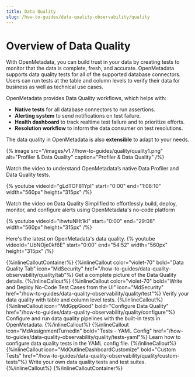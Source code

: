 ```yaml
---
title: Data Quality
slug: /how-to-guides/data-quality-observability/quality
---
```


# Overview of Data Quality

With OpenMetadata, you can build trust in your data by creating tests to monitor that the data is complete, fresh, and accurate. OpenMetadata supports data quality tests for all of the supported database connectors. Users can run tests at the table and column levels to verify their data for business as well as technical use cases.

OpenMetadata provides Data Quality workflows, which helps with:
- **Native tests** for all database connectors to run assertions.
- **Alerting system** to send notifications on test failure.
- **Health dashboard** to track realtime test failure and to prioritize efforts.
- **Resolution workflow** to inform the data consumer on test resolutions.

The data quality in OpenMetadata is also **extensible** to adapt to your needs. 

{% image
src="/images/v1.7/how-to-guides/quality/quality1.png"
alt="Profiler & Data Quality"
caption="Profiler & Data Quality"
/%}

Watch the video to understand OpenMetadata’s native Data Profiler and Data Quality tests.

{%  youtube videoId="gLdTOF81YpI" start="0:00" end="1:08:10" width="560px" height="315px" /%}

Watch the video on Data Quality Simplified to effortlessly build, deploy, monitor, and configure alerts using OpenMetadata's no-code platform

{%  youtube videoId="ihwtuNHt1kI" start="0:00" end="29:08" width="560px" height="315px" /%}

Here's the latest on OpenMetadata's data quality.
{%  youtube videoId="UbNOje0kf6E" start="0:00" end="54:52" width="560px" height="315px" /%}

{%inlineCalloutContainer%}
 {%inlineCallout
  color="violet-70"
  bold="Data Quality Tab"
  icon="MdSecurity"
  href="/how-to-guides/data-quality-observability/quality/tab"%}
  Get a complete picture of the Data Quality details.
 {%/inlineCallout%}
 {%inlineCallout
  color="violet-70"
  bold="Write and Deploy No-Code Test Cases from the UI"
  icon="MdSecurity"
  href="/how-to-guides/data-quality-observability/quality/test"%}
  Verify your data quality with table and column level tests.
 {%/inlineCallout%}
 {%inlineCallout
    icon="MdGppGood"
    bold="Configure Data Quality"
    href="/how-to-guides/data-quality-observability/quality/configure"%}
    Configure and run data quality pipelines with the built-in tests in OpenMetadata.
 {%/inlineCallout%}
 {%inlineCallout
    icon="MdAssignmentTurnedIn"
    bold="Tests - YAML Config"
    href="/how-to-guides/data-quality-observability/quality/tests-yaml"%}
    Learn how to configure data quality tests in the YAML config file.
 {%/inlineCallout%}
 {%inlineCallout
    icon="MdOutlineDashboardCustomize"
    bold="Custom Tests"
    href="/how-to-guides/data-quality-observability/quality/custom-tests"%}
    Write your own data quality tests and test suites.
 {%/inlineCallout%}
{%/inlineCalloutContainer%}